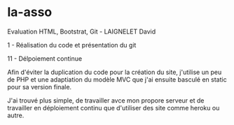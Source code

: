 # la-asso
Evaluation HTML, Bootstrat, Git - LAIGNELET David

1 - Réalisation du code et présentation du git

11 - Délpoiement continue
    

Afin d'éviter la duplication du code pour la création du site, j'utilise un peu de PHP et une adaptiation du modèle MVC que j'ai ensuite basculé en static pour sa version finale.

J'ai trouvé plus simple, de travailler avce mon propore serveur et de travailler en déploiement continu que d'utiliser des site comme heroku ou autre.
